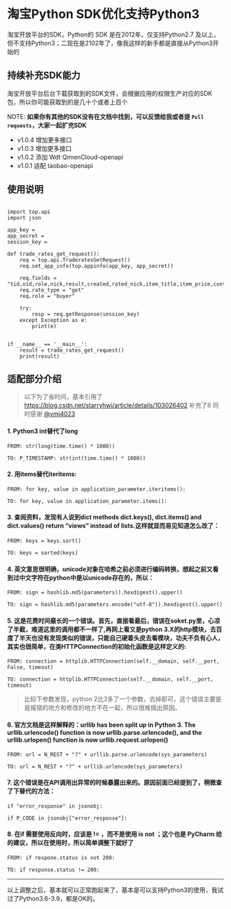 # 淘宝Python SDK优化支持Python3

淘宝开放平台的SDK，Python的 SDK 是在2012年，仅支持Python2.7 及以上，但不支持Python3；二现在是2102年了，像我这样的新手都是直接从Python3开始的

## 持续补充SDK能力

淘宝开放平台后台下载获取到的SDK文件，会根据应用的权限生产对应的SDK包，所以你可能获取到的是几十个或者上百个

NOTE: **如果你有其他的SDK没有在文档中找到，可以反馈给我或者提 `Pull requests`，大家一起扩充SDK**

- v1.0.4 增加更多接口
- v1.0.3 增加更多接口
- v1.0.2 添加 Wdt QimenCloud-openapi
- v1.0.1 适配 taobao-openapi


## 使用说明


```python3

import top.api
import json

app_key = 
app_secret = 
session_key = 

def trade_rates_get_request():
	req = top.api.TraderatesGetRequest()
	req.set_app_info(top.appinfo(app_key, app_secret))
	
	req.fields = "tid,oid,role,nick,result,created,rated_nick,item_title,item_price,content,reply,num_iid"
	req.rate_type = "get"
	req.role = "buyer"
	
	try:
		resp = req.getResponse(session_key)
	except Exception as e:
		print(e)


if __name__ == '__main__':
	result = trade_rates_get_request()
	print(result)

```


## 适配部分介绍


> 以下为了省时间，基本引用了 https://blog.csdn.net/starryhwj/article/details/103026402 补充了8
> 同时感谢 [@ymj4023](https://github.com/ymj4024)

#### 1. Python3 int替代了long


```python3
FROM: str(long(time.time() * 1000))

TO: P_TIMESTAMP: str(int(time.time() * 1000))
```

#### 2. 用items替代iteritems:

```python3
FROM: for key, value in application_parameter.iteritems():

TO: for key, value in application_parameter.items():
```

#### 3. 查阅资料，发现有人说到dict methods dict.keys(), dict.items() and dict.values() return “views” instead of lists.这样就显而易见知道怎么改了：

```python3
FROM: keys = keys.sort()

TO: keys = sorted(keys)
```

#### 4. 英文意思很明确，unicode对象在哈希之前必须进行编码转换，想起之前又看到过中文字符在python中是以unicode存在的，所以：

```python3
FROM: sign = hashlib.md5(parameters)).hexdigest().upper()

TO: sign = hashlib.md5(parameters.encode("utf-8")).hexdigest().upper()
```

#### 5. 这是花费时间最长的一个错误。首先，直接看最后，错误在soket.py里，心凉了半截，难道这里的调用都不一样了,再网上看又是python 3.X的http模块，去百度了半天也没有发现类似的错误，只能自己硬着头皮去看模块，功夫不负有心人，其实也很简单，在类HTTPConnection的初始化函数是这样定义的:

```python3
FROM: connection = httplib.HTTPConnection(self.__domain, self.__port, False, timeout)

TO: connection = httplib.HTTPConnection(self.__domain, self.__port, timeout)
```

> 比较下参数发现，python 2比3多了一个参数，去掉即可，这个错误主要是是报错的地方和修改的地方不在一起，所以很难插出原因。

#### 6. 官方文档是这样解释的：urllib has been split up in Python 3. The urllib.urlencode() function is now urllib.parse.urlencode(), and the urllib.urlopen() function is now urllib.request.urlopen()

```python3
FROM: url = N_REST + "?" + urllib.parse.urlencode(sys_parameters)

TO: url = N_REST + "?" + urllib.urlencode(sys_parameters)
```

#### 7. 这个错误是在API调用出异常的时候暴露出来的。原因前面已经提到了，稍微查了下替代的方法：

```python3
if "error_response" in jsonobj:

if P_CODE in jsonobj["error_response"]:
```


#### 8. 在if 需要使用反向时，应该是 != ，而不是使用  is not ；这个也是 PyCharm 给的建议，所以在使用时，所以简单调整下就好了

```python3
FROM: if respone.status is not 200:

TO: if response.status != 200:
```

---

以上调整之后，基本就可以正常跑起来了，基本是可以支持Python3的使用，我试过了Python3.6-3.9，都是OK的。
